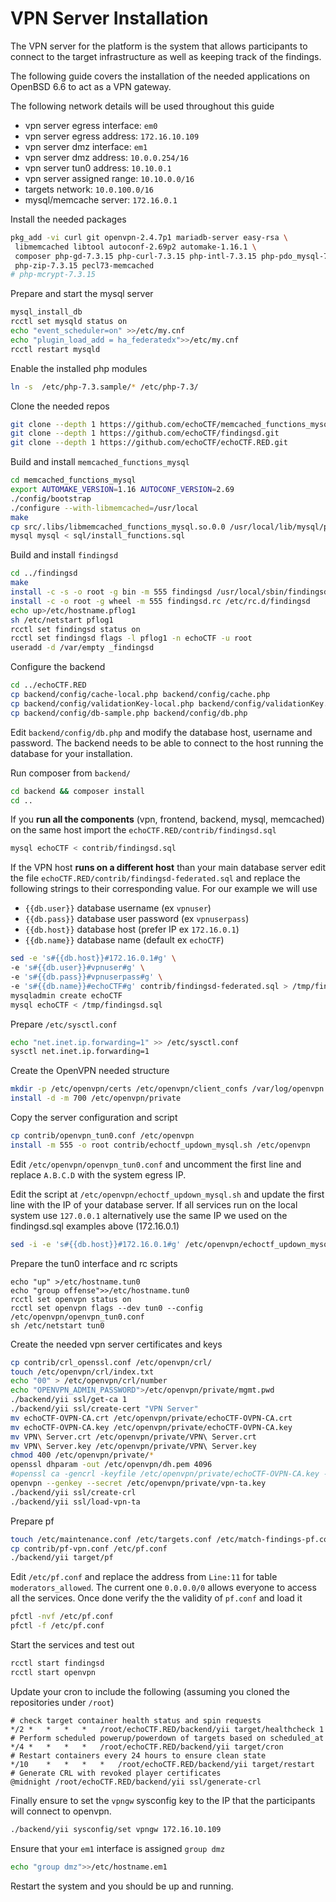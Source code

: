 # VPN Server Installation

The VPN server for the platform is the system that allows participants to
connect to the target infrastructure as well as keeping track of the findings.

The following guide covers the installation of the needed applications on
OpenBSD 6.6 to act as a VPN gateway.

The following network details will be used throughout this guide
* vpn server egress interface: `em0`
* vpn server egress address: `172.16.10.109`
* vpn server dmz interface: `em1`
* vpn server dmz address: `10.0.0.254/16`
* vpn server tun0 address: `10.10.0.1`
* vpn server assigned range: `10.10.0.0/16`
* targets network: `10.0.100.0/16`
* mysql/memcache server: `172.16.0.1`

Install the needed packages
```sh
pkg_add -vi curl git openvpn-2.4.7p1 mariadb-server easy-rsa \
 libmemcached libtool autoconf-2.69p2 automake-1.16.1 \
 composer php-gd-7.3.15 php-curl-7.3.15 php-intl-7.3.15 php-pdo_mysql-7.3.15 \
 php-zip-7.3.15 pecl73-memcached
# php-mcrypt-7.3.15
```

Prepare and start the mysql server
```sh
mysql_install_db
rcctl set mysqld status on
echo "event_scheduler=on" >>/etc/my.cnf
echo "plugin_load_add = ha_federatedx">>/etc/my.cnf
rcctl restart mysqld
```

Enable the installed php modules
```sh
ln -s  /etc/php-7.3.sample/* /etc/php-7.3/
```

Clone the needed repos
```sh
git clone --depth 1 https://github.com/echoCTF/memcached_functions_mysql.git
git clone --depth 1 https://github.com/echoCTF/findingsd.git
git clone --depth 1 https://github.com/echoCTF/echoCTF.RED.git
```

Build and install `memcached_functions_mysql`
```sh
cd memcached_functions_mysql
export AUTOMAKE_VERSION=1.16 AUTOCONF_VERSION=2.69
./config/bootstrap
./configure --with-libmemcached=/usr/local
make
cp src/.libs/libmemcached_functions_mysql.so.0.0 /usr/local/lib/mysql/plugin/
mysql mysql < sql/install_functions.sql
```

Build and install `findingsd`
```sh
cd ../findingsd
make
install -c -s -o root -g bin -m 555 findingsd /usr/local/sbin/findingsd
install -c -o root -g wheel -m 555 findingsd.rc /etc/rc.d/findingsd
echo up>/etc/hostname.pflog1
sh /etc/netstart pflog1
rcctl set findingsd status on
rcctl set findingsd flags -l pflog1 -n echoCTF -u root
useradd -d /var/empty _findingsd
```

Configure the backend
```sh
cd ../echoCTF.RED
cp backend/config/cache-local.php backend/config/cache.php
cp backend/config/validationKey-local.php backend/config/validationKey.php
cp backend/config/db-sample.php backend/config/db.php
```

Edit `backend/config/db.php` and modify the database host, username and
password. The backend needs to be able to connect to the host running the database
for your installation.

Run composer from `backend/`
```sh
cd backend && composer install
cd ..
```

If you **run all the components** (vpn, frontend, backend, mysql, memcached) on the
same host import the `echoCTF.RED/contrib/findingsd.sql`
```sh
mysql echoCTF < contrib/findingsd.sql
```

If the VPN host **runs on a different host** than your main database server
edit the file `echoCTF.RED/contrib/findingsd-federated.sql` and replace the
following strings to their corresponding value. For our example we will use
* `{{db.user}}` database username (ex `vpnuser`)
* `{{db.pass}}` database user password (ex `vpnuserpass`)
* `{{db.host}}` database host (prefer IP ex `172.16.0.1`)
* `{{db.name}}` database name (default ex `echoCTF`)

```sh
sed -e 's#{{db.host}}#172.16.0.1#g' \
-e 's#{{db.user}}#vpnuser#g' \
-e 's#{{db.pass}}#vpnuserpass#g' \
-e 's#{{db.name}}#echoCTF#g' contrib/findingsd-federated.sql > /tmp/findingsd.sql
mysqladmin create echoCTF
mysql echoCTF < /tmp/findingsd.sql
```

Prepare `/etc/sysctl.conf`
```sh
echo "net.inet.ip.forwarding=1" >> /etc/sysctl.conf
sysctl net.inet.ip.forwarding=1
```

Create the OpenVPN needed structure
```sh
mkdir -p /etc/openvpn/certs /etc/openvpn/client_confs /var/log/openvpn /etc/openvpn/crl /etc/openvpn/ccd
install -d -m 700 /etc/openvpn/private
```

Copy the server configuration and script
```sh
cp contrib/openvpn_tun0.conf /etc/openvpn
install -m 555 -o root contrib/echoctf_updown_mysql.sh /etc/openvpn
```

Edit `/etc/openvpn/openvpn_tun0.conf` and uncomment the first line and replace
`A.B.C.D` with the system egress IP.

Edit the script at `/etc/openvpn/echoctf_updown_mysql.sh` and update the first
line with the IP of your database server. If all services run on the local
system use `127.0.0.1` alternatively use the same IP we used on the findingsd.sql examples above (172.16.0.1)
```sh
sed -i -e 's#{{db.host}}#172.16.0.1#g' /etc/openvpn/echoctf_updown_mysql.sh
```

Prepare the tun0 interface and rc scripts
```
echo "up" >/etc/hostname.tun0
echo "group offense">>/etc/hostname.tun0
rcctl set openvpn status on
rcctl set openvpn flags --dev tun0 --config /etc/openvpn/openvpn_tun0.conf
sh /etc/netstart tun0
```

Create the needed vpn server certificates and keys
```sh
cp contrib/crl_openssl.conf /etc/openvpn/crl/
touch /etc/openvpn/crl/index.txt
echo "00" > /etc/openvpn/crl/number
echo "OPENVPN_ADMIN_PASSWORD">/etc/openvpn/private/mgmt.pwd
./backend/yii ssl/get-ca 1
./backend/yii ssl/create-cert "VPN Server"
mv echoCTF-OVPN-CA.crt /etc/openvpn/private/echoCTF-OVPN-CA.crt
mv echoCTF-OVPN-CA.key /etc/openvpn/private/echoCTF-OVPN-CA.key
mv VPN\ Server.crt /etc/openvpn/private/VPN\ Server.crt
mv VPN\ Server.key /etc/openvpn/private/VPN\ Server.key
chmod 400 /etc/openvpn/private/*
openssl dhparam -out /etc/openvpn/dh.pem 4096
#openssl ca -gencrl -keyfile /etc/openvpn/private/echoCTF-OVPN-CA.key -cert /etc/openvpn/private/echoCTF-OVPN-CA.crt -out /etc/openvpn/crl.pem -config /etc/openvpn/crl/crl_openssl.conf
openvpn --genkey --secret /etc/openvpn/private/vpn-ta.key
./backend/yii ssl/create-crl
./backend/yii ssl/load-vpn-ta
```

Prepare pf
```sh
touch /etc/maintenance.conf /etc/targets.conf /etc/match-findings-pf.conf
cp contrib/pf-vpn.conf /etc/pf.conf
./backend/yii target/pf
```

Edit `/etc/pf.conf` and replace the address from `Line:11` for table `moderators_allowed`. The current one `0.0.0.0/0` allows everyone to access all the services. Once done verify the the validity of `pf.conf` and load it
```sh
pfctl -nvf /etc/pf.conf
pfctl -f /etc/pf.conf
```

Start the services and test out
```sh
rcctl start findingsd
rcctl start openvpn
```

Update your cron to include the following (assuming you cloned the repositories under `/root`)
```
# check target container health status and spin requests
*/2	*	*	*	*	/root/echoCTF.RED/backend/yii target/healthcheck 1
# Perform scheduled powerup/powerdown of targets based on scheduled_at
*/4	*	*	*	*	/root/echoCTF.RED/backend/yii target/cron
# Restart containers every 24 hours to ensure clean state
*/10	*	*	*	*	/root/echoCTF.RED/backend/yii target/restart
# Generate CRL with revoked player certificates
@midnight /root/echoCTF.RED/backend/yii ssl/generate-crl
```

Finally ensure to set the `vpngw` sysconfig key to the IP that the participants will connect to openvpn.
```sh
./backend/yii sysconfig/set vpngw 172.16.10.109
```

Ensure that your `em1` interface is assigned `group dmz`
```sh
echo "group dmz">>/etc/hostname.em1
```

Restart the system and you should be up and running.
